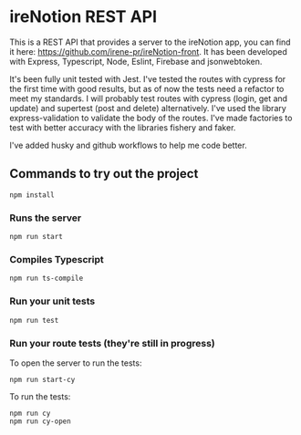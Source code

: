 # ireNotion REST API

This is a REST API that provides a server to the ireNotion app, you can find it here: https://github.com/irene-pr/ireNotion-front. It has been developed with Express, Typescript, Node, Eslint, Firebase and jsonwebtoken.

It's been fully unit tested with Jest. I've tested the routes with cypress for the first time with good results, but as of now the tests need a refactor to meet my standards. I will probably test routes with cypress (login, get and update) and supertest (post and delete) alternatively. I've used the library express-validation to validate the body of the routes. I've made factories to test with better accuracy with the libraries fishery and faker.

I've added husky and github workflows to help me code better.

## Commands to try out the project

```
npm install
```

### Runs the server

```
npm run start
```

### Compiles Typescript

```
npm run ts-compile
```

### Run your unit tests

```
npm run test
```

### Run your route tests (they're still in progress)

To open the server to run the tests:

```
npm run start-cy
```

To run the tests:

```
npm run cy
npm run cy-open
```
